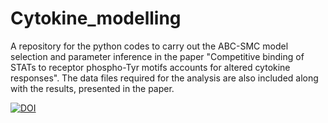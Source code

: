 # Cytokine_modelling

A repository for the python codes to carry out the ABC-SMC model selection and parameter inference in the paper "Competitive binding of STATs to receptor phospho-Tyr motifs accounts for altered cytokine responses". The data files required for the analysis are also included along with the results, presented in the paper.

[![DOI](https://zenodo.org/badge/DOI/10.5281/zenodo.4609852.svg)](https://doi.org/10.5281/zenodo.4609852)
